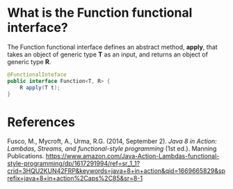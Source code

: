 
# What is the Function functional interface? 

The Function functional interface defines an abstract method, **apply**, that takes an object of generic type **T** as an input, 
and returns an object of generic type **R**. 


```java 
@FunctionalInteface 
public interface Function<T, R> { 
    R apply(T t); 
} 
``` 

# References 
Fusco, M., Mycroft, A., Urma, R.G. (2014, September 2). *Java 8 in Action: Lambdas, Streams, and functional-style programming* (1st ed.). Manning Publications. <https://www.amazon.com/Java-Action-Lambdas-functional-style-programming/dp/1617291994/ref=sr_1_1?crid=3HQU2KUN42FRP&keywords=java+8+in+action&qid=1669665829&sprefix=java+8+in+action%2Caps%2C85&sr=8-1> 

